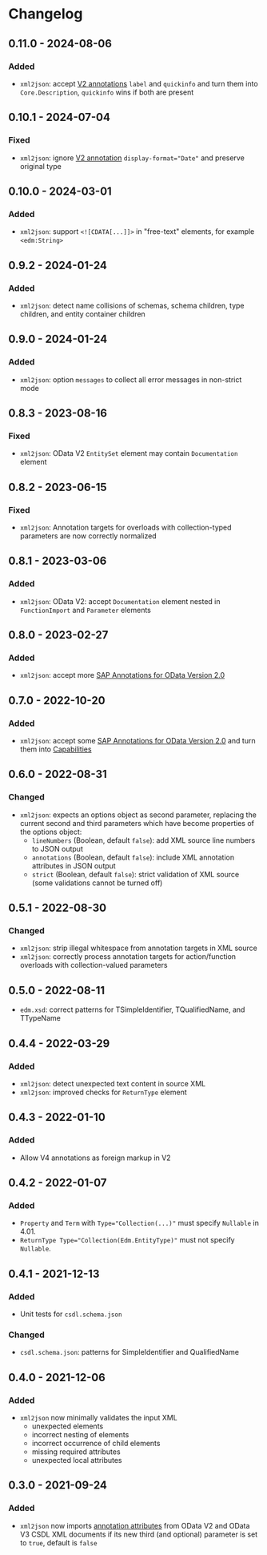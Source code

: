 # Changelog

## 0.11.0 - 2024-08-06

### Added

- `xml2json`: accept [V2 annotations](https://github.com/SAP/odata-vocabularies/blob/main/docs/v2-annotations.md) `label` and `quickinfo` and turn them into `Core.Description`, `quickinfo` wins if both are present

## 0.10.1 - 2024-07-04

### Fixed

- `xml2json`: ignore [V2 annotation](https://github.com/SAP/odata-vocabularies/blob/main/docs/v2-annotations.md) `display-format="Date"` and preserve original type

## 0.10.0 - 2024-03-01

### Added

- `xml2json`: support `<![CDATA[...]]>` in "free-text" elements, for example `<edm:String>`

## 0.9.2 - 2024-01-24

### Added

- `xml2json`: detect name collisions of schemas, schema children, type children, and entity container children

## 0.9.0 - 2024-01-24

### Added

- `xml2json`: option `messages` to collect all error messages in non-strict mode

## 0.8.3 - 2023-08-16

### Fixed

- `xml2json`: OData V2 `EntitySet` element may contain `Documentation` element

## 0.8.2 - 2023-06-15

### Fixed

- `xml2json`: Annotation targets for overloads with collection-typed parameters are now correctly normalized

## 0.8.1 - 2023-03-06

### Added

- `xml2json`: OData V2: accept `Documentation` element nested in `FunctionImport` and `Parameter` elements

## 0.8.0 - 2023-02-27

### Added

- `xml2json`: accept more [SAP Annotations for OData Version 2.0](https://github.com/SAP/odata-vocabularies/blob/main/docs/v2-annotations.md)

## 0.7.0 - 2022-10-20

### Added

- `xml2json`: accept some [SAP Annotations for OData Version 2.0](https://github.com/SAP/odata-vocabularies/blob/main/docs/v2-annotations.md) and turn them into [Capabilities](https://github.com/oasis-tcs/odata-vocabularies/blob/main/vocabularies/Org.OData.Capabilities.V1.md)

## 0.6.0 - 2022-08-31

### Changed

- `xml2json`: expects an options object as second parameter, replacing the current second and third parameters which have become properties of the options object:
  - `lineNumbers` (Boolean, default `false`): add XML source line numbers to JSON output
  - `annotations` (Boolean, default `false`): include XML annotation attributes in JSON output
  - `strict` (Boolean, default `false`): strict validation of XML source (some validations cannot be turned off)

## 0.5.1 - 2022-08-30

### Changed

- `xml2json`: strip illegal whitespace from annotation targets in XML source
- `xml2json`: correctly process annotation targets for action/function overloads with collection-valued parameters

## 0.5.0 - 2022-08-11

- `edm.xsd`: correct patterns for TSimpleIdentifier, TQualifiedName, and TTypeName

## 0.4.4 - 2022-03-29

### Added

- `xml2json`: detect unexpected text content in source XML
- `xml2json`: improved checks for `ReturnType` element

## 0.4.3 - 2022-01-10

### Added

- Allow V4 annotations as foreign markup in V2

## 0.4.2 - 2022-01-07

### Added

- `Property` and `Term` with `Type="Collection(...)"` must specify `Nullable` in 4.01.
- `ReturnType Type="Collection(Edm.EntityType)"` must not specify `Nullable`.

## 0.4.1 - 2021-12-13

### Added

- Unit tests for `csdl.schema.json`

### Changed

- `csdl.schema.json`: patterns for SimpleIdentifier and QualifiedName

## 0.4.0 - 2021-12-06

### Added

- `xml2json` now minimally validates the input XML
  - unexpected elements
  - incorrect nesting of elements
  - incorrect occurrence of child elements
  - missing required attributes
  - unexpected local attributes

## 0.3.0 - 2021-09-24

### Added

- `xml2json` now imports [annotation attributes](https://docs.microsoft.com/en-us/openspecs/windows_protocols/mc-csdl/2110a8d9-9849-48c3-92c3-e15dd2f5cd08) from OData V2 and OData V3 CSDL XML documents if its new third (and optional) parameter is set to `true`, default is `false`
